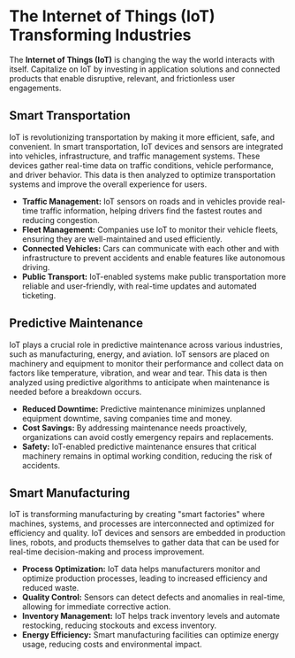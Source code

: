 # The Internet of Things (IoT) Transforming Industries

The **Internet of Things (IoT)** is changing the way the world interacts with itself. Capitalize on IoT by investing in application solutions and connected products that enable disruptive, relevant, and frictionless user engagements.

## Smart Transportation

IoT is revolutionizing transportation by making it more efficient, safe, and convenient. In smart transportation, IoT devices and sensors are integrated into vehicles, infrastructure, and traffic management systems. These devices gather real-time data on traffic conditions, vehicle performance, and driver behavior. This data is then analyzed to optimize transportation systems and improve the overall experience for users.

- **Traffic Management:** IoT sensors on roads and in vehicles provide real-time traffic information, helping drivers find the fastest routes and reducing congestion.
- **Fleet Management:** Companies use IoT to monitor their vehicle fleets, ensuring they are well-maintained and used efficiently.
- **Connected Vehicles:** Cars can communicate with each other and with infrastructure to prevent accidents and enable features like autonomous driving.
- **Public Transport:** IoT-enabled systems make public transportation more reliable and user-friendly, with real-time updates and automated ticketing.

## Predictive Maintenance

IoT plays a crucial role in predictive maintenance across various industries, such as manufacturing, energy, and aviation. IoT sensors are placed on machinery and equipment to monitor their performance and collect data on factors like temperature, vibration, and wear and tear. This data is then analyzed using predictive algorithms to anticipate when maintenance is needed before a breakdown occurs.

- **Reduced Downtime:** Predictive maintenance minimizes unplanned equipment downtime, saving companies time and money.
- **Cost Savings:** By addressing maintenance needs proactively, organizations can avoid costly emergency repairs and replacements.
- **Safety:** IoT-enabled predictive maintenance ensures that critical machinery remains in optimal working condition, reducing the risk of accidents.

## Smart Manufacturing

IoT is transforming manufacturing by creating "smart factories" where machines, systems, and processes are interconnected and optimized for efficiency and quality. IoT devices and sensors are embedded in production lines, robots, and products themselves to gather data that can be used for real-time decision-making and process improvement.

- **Process Optimization:** IoT data helps manufacturers monitor and optimize production processes, leading to increased efficiency and reduced waste.
- **Quality Control:** Sensors can detect defects and anomalies in real-time, allowing for immediate corrective action.
- **Inventory Management:** IoT helps track inventory levels and automate restocking, reducing stockouts and excess inventory.
- **Energy Efficiency:** Smart manufacturing facilities can optimize energy usage, reducing costs and environmental impact.
